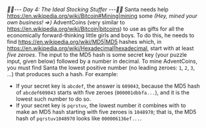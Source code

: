 *:calendar::calendar:--- Day 4: The Ideal Stocking Stuffer ---:calendar::calendar:*
Santa needs help <https://en.wikipedia.org/wiki/Bitcoin#Mining|mining> some _(Hey, mined your own business! =>)_ AdventCoins (very similar to <https://en.wikipedia.org/wiki/Bitcoin|bitcoins>) to use as gifts for all the economically forward-thinking little girls and boys.
To do this, he needs to find <https://en.wikipedia.org/wiki/MD5|MD5> hashes which, in <https://en.wikipedia.org/wiki/Hexadecimal|hexadecimal>, start with at least *five zeroes*.  The input to the MD5 hash is some secret key (your puzzle input, given below) followed by a number in decimal. To mine AdventCoins, you must find Santa the lowest positive number (no leading zeroes: `1`, `2`, `3`, ...) that produces such a hash.
For example:

- If your secret key is `abcdef`, the answer is `609043`, because the MD5 hash of `abcdef609043` starts with five zeroes (`000001dbbfa...`), and it is the lowest such number to do so.
- If your secret key is `pqrstuv`, the lowest number it combines with to make an MD5 hash starting with five zeroes is `1048970`; that is, the MD5 hash of `pqrstuv1048970` looks like `000006136ef...`.
